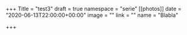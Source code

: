 +++
Title = "test3"
draft = true
namespace = "serie"
[[photos]]
date = "2020-06-13T22:00:00+00:00"
image = ""
link = ""
name = "Blabla"

+++
